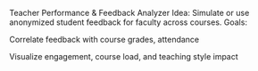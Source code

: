 Teacher Performance & Feedback Analyzer
Idea: Simulate or use anonymized student feedback for faculty across courses.
Goals:

Correlate feedback with course grades, attendance

Visualize engagement, course load, and teaching style impact
